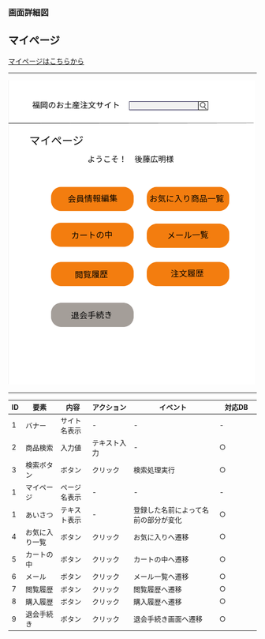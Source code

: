 ### 画面詳細図
## マイページ
[マイページはこちらから](https://www.figma.com/file/zomHM55jn3abpiHfkwk7FU/マイページ?node-id=0%3A1)
****
<img src="../img/マイページ.png" width="500">

****
| ID | 要素 | 内容 | アクション | イベント | 対応DB |
|----|------|------|------------|----------|--------|
|1   |バナー|サイト名表示|-      |-          |-        |
|2   |商品検索|入力値|テキスト入力|-　　　　|○　　　　|
|3   |検索ボタン|ボタン|クリック|検索処理実行|○　　　 |
|1   |マイページ|ページ名表示|-      |-          |-        |
|1   |あいさつ|テキスト表示|- 　　　　|登録した名前によって名前の部分が変化|○|
|4   |お気に入り一覧|ボタン|クリック|お気に入りへ遷移|○|
|5   |カートの中|ボタン|クリック|カートの中へ遷移|○|
|6  |メール|ボタン|クリック|メール一覧へ遷移|○|
|7  |閲覧履歴|ボタン|クリック|閲覧履歴へ遷移|○|
|8  |購入履歴|ボタン|クリック|購入履歴へ遷移|○|
|9  |退会手続き|ボタン|クリック|退会手続き画面へ遷移|○|
